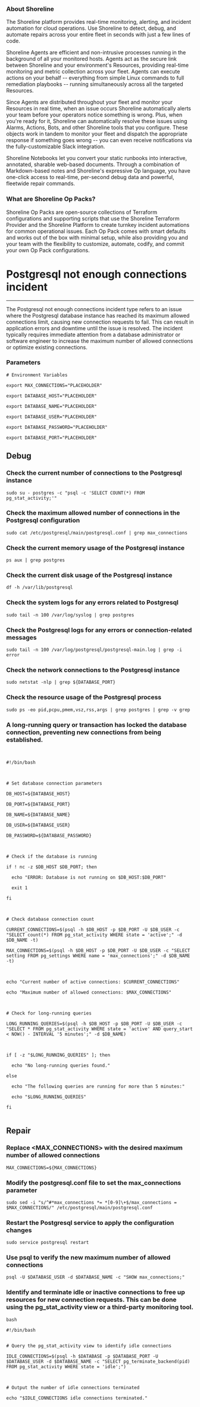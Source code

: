 
### About Shoreline
The Shoreline platform provides real-time monitoring, alerting, and incident automation for cloud operations. Use Shoreline to detect, debug, and automate repairs across your entire fleet in seconds with just a few lines of code.

Shoreline Agents are efficient and non-intrusive processes running in the background of all your monitored hosts. Agents act as the secure link between Shoreline and your environment's Resources, providing real-time monitoring and metric collection across your fleet. Agents can execute actions on your behalf -- everything from simple Linux commands to full remediation playbooks -- running simultaneously across all the targeted Resources.

Since Agents are distributed throughout your fleet and monitor your Resources in real time, when an issue occurs Shoreline automatically alerts your team before your operators notice something is wrong. Plus, when you're ready for it, Shoreline can automatically resolve these issues using Alarms, Actions, Bots, and other Shoreline tools that you configure. These objects work in tandem to monitor your fleet and dispatch the appropriate response if something goes wrong -- you can even receive notifications via the fully-customizable Slack integration.

Shoreline Notebooks let you convert your static runbooks into interactive, annotated, sharable web-based documents. Through a combination of Markdown-based notes and Shoreline's expressive Op language, you have one-click access to real-time, per-second debug data and powerful, fleetwide repair commands.

### What are Shoreline Op Packs?
Shoreline Op Packs are open-source collections of Terraform configurations and supporting scripts that use the Shoreline Terraform Provider and the Shoreline Platform to create turnkey incident automations for common operational issues. Each Op Pack comes with smart defaults and works out of the box with minimal setup, while also providing you and your team with the flexibility to customize, automate, codify, and commit your own Op Pack configurations.

# Postgresql not enough connections incident
---

The Postgresql not enough connections incident type refers to an issue where the Postgresql database instance has reached its maximum allowed connections limit, causing new connection requests to fail. This can result in application errors and downtime until the issue is resolved. The incident typically requires immediate attention from a database administrator or software engineer to increase the maximum number of allowed connections or optimize existing connections.

### Parameters
```shell
# Environment Variables

export MAX_CONNECTIONS="PLACEHOLDER"

export DATABASE_HOST="PLACEHOLDER"

export DATABASE_NAME="PLACEHOLDER"

export DATABASE_USER="PLACEHOLDER"

export DATABASE_PASSWORD="PLACEHOLDER"

export DATABASE_PORT="PLACEHOLDER"

```

## Debug

### Check the current number of connections to the Postgresql instance
```shell
sudo su - postgres -c "psql -c 'SELECT COUNT(*) FROM pg_stat_activity;'"
```

### Check the maximum allowed number of connections in the Postgresql configuration
```shell
sudo cat /etc/postgresql/main/postgresql.conf | grep max_connections
```

### Check the current memory usage of the Postgresql instance
```shell
ps aux | grep postgres
```

### Check the current disk usage of the Postgresql instance
```shell
df -h /var/lib/postgresql
```

### Check the system logs for any errors related to Postgresql
```shell
sudo tail -n 100 /var/log/syslog | grep postgres
```

### Check the Postgresql logs for any errors or connection-related messages
```shell
sudo tail -n 100 /var/log/postgresql/postgresql-main.log | grep -i error
```

### Check the network connections to the Postgresql instance
```shell
sudo netstat -nlp | grep ${DATABASE_PORT}
```

### Check the resource usage of the Postgresql process
```shell
sudo ps -eo pid,pcpu,pmem,vsz,rss,args | grep postgres | grep -v grep
```

### A long-running query or transaction has locked the database connection, preventing new connections from being established.
```shell


#!/bin/bash



# Set database connection parameters

DB_HOST=${DATABASE_HOST}

DB_PORT=${DATABASE_PORT}

DB_NAME=${DATABASE_NAME}

DB_USER=${DATABASE_USER}

DB_PASSWORD=${DATABASE_PASSWORD}



# Check if the database is running

if ! nc -z $DB_HOST $DB_PORT; then

  echo "ERROR: Database is not running on $DB_HOST:$DB_PORT"

  exit 1

fi



# Check database connection count

CURRENT_CONNECTIONS=$(psql -h $DB_HOST -p $DB_PORT -U $DB_USER -c "SELECT count(*) FROM pg_stat_activity WHERE state = 'active';" -d $DB_NAME -t)

MAX_CONNECTIONS=$(psql -h $DB_HOST -p $DB_PORT -U $DB_USER -c "SELECT setting FROM pg_settings WHERE name = 'max_connections';" -d $DB_NAME -t)



echo "Current number of active connections: $CURRENT_CONNECTIONS"

echo "Maximum number of allowed connections: $MAX_CONNECTIONS"



# Check for long-running queries

LONG_RUNNING_QUERIES=$(psql -h $DB_HOST -p $DB_PORT -U $DB_USER -c "SELECT * FROM pg_stat_activity WHERE state = 'active' AND query_start < NOW() - INTERVAL '5 minutes';" -d $DB_NAME)



if [ -z "$LONG_RUNNING_QUERIES" ]; then

  echo "No long-running queries found."

else

  echo "The following queries are running for more than 5 minutes:"

  echo "$LONG_RUNNING_QUERIES"

fi


```

## Repair

### Replace <MAX_CONNECTIONS> with the desired maximum number of allowed connections
```shell
MAX_CONNECTIONS=${MAX_CONNECTIONS}
```

### Modify the postgresql.conf file to set the max_connections parameter
```shell
sudo sed -i "s/^#*max_connections *= *[0-9]\+$/max_connections = $MAX_CONNECTIONS/" /etc/postgresql/main/postgresql.conf
```

### Restart the Postgresql service to apply the configuration changes
```shell
sudo service postgresql restart
```

### Use psql to verify the new maximum number of allowed connections
```shell
psql -U $DATABASE_USER -d $DATABASE_NAME -c "SHOW max_connections;"
```

### Identify and terminate idle or inactive connections to free up resources for new connection requests. This can be done using the pg_stat_activity view or a third-party monitoring tool.
```shell
bash

#!/bin/bash


# Query the pg_stat_activity view to identify idle connections

IDLE_CONNECTIONS=$(psql -h $DATABASE -p $DATABASE_PORT -U $DATABASE_USER -d $DATABASE_NAME -c "SELECT pg_terminate_backend(pid) FROM pg_stat_activity WHERE state = 'idle';")



# Output the number of idle connections terminated

echo "$IDLE_CONNECTIONS idle connections terminated."


```